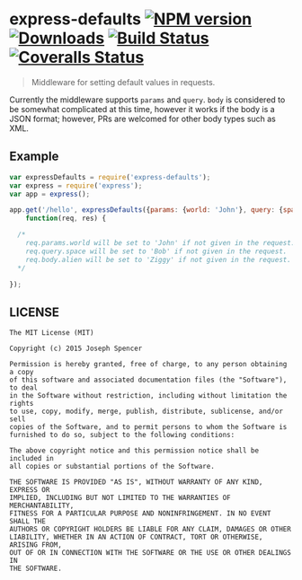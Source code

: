 # express-defaults [![NPM version][npm-image]][npm-url] [![Downloads][downloads-image]][npm-url] [![Build Status][travis-image]][travis-url] [![Coveralls Status][coveralls-image]][coveralls-url]
> Middleware for setting default values in requests.

Currently the middleware supports `params` and `query`.  `body` is considered to be somewhat complicated
at this time, however it works if the body is a JSON format; however, PRs are welcomed for other body types such as XML.

## Example
```javascript
var expressDefaults = require('express-defaults');
var express = require('express');
var app = express();

app.get('/hello', expressDefaults({params: {world: 'John'}, query: {space: 'Bob'}, body: {alien: 'Ziggy'}}),
    function(req, res) {

  /*
    req.params.world will be set to 'John' if not given in the request.
    req.query.space will be set to 'Bob' if not given in the request.
    req.body.alien will be set to 'Ziggy' if not given in the request.
  */

});
```

## LICENSE
``````
The MIT License (MIT)

Copyright (c) 2015 Joseph Spencer

Permission is hereby granted, free of charge, to any person obtaining a copy
of this software and associated documentation files (the "Software"), to deal
in the Software without restriction, including without limitation the rights
to use, copy, modify, merge, publish, distribute, sublicense, and/or sell
copies of the Software, and to permit persons to whom the Software is
furnished to do so, subject to the following conditions:

The above copyright notice and this permission notice shall be included in
all copies or substantial portions of the Software.

THE SOFTWARE IS PROVIDED "AS IS", WITHOUT WARRANTY OF ANY KIND, EXPRESS OR
IMPLIED, INCLUDING BUT NOT LIMITED TO THE WARRANTIES OF MERCHANTABILITY,
FITNESS FOR A PARTICULAR PURPOSE AND NONINFRINGEMENT. IN NO EVENT SHALL THE
AUTHORS OR COPYRIGHT HOLDERS BE LIABLE FOR ANY CLAIM, DAMAGES OR OTHER
LIABILITY, WHETHER IN AN ACTION OF CONTRACT, TORT OR OTHERWISE, ARISING FROM,
OUT OF OR IN CONNECTION WITH THE SOFTWARE OR THE USE OR OTHER DEALINGS IN
THE SOFTWARE.
``````

[downloads-image]: http://img.shields.io/npm/dm/express-defaults.svg
[npm-url]: https://npmjs.org/package/express-defaults
[npm-image]: http://img.shields.io/npm/v/express-defaults.svg

[travis-url]: https://travis-ci.org/jsdevel/node-express-defaults
[travis-image]: http://img.shields.io/travis/jsdevel/node-express-defaults.svg

[coveralls-url]: https://coveralls.io/r/jsdevel/node-express-defaults
[coveralls-image]: http://img.shields.io/coveralls/jsdevel/node-express-defaults/master.svg
